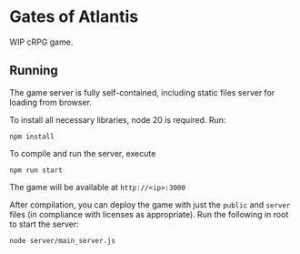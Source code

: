 # Gates of Atlantis

WIP cRPG game.

## Running

The game server is fully self-contained, including static files server for loading from browser.

To install all necessary libraries, node 20 is required. Run:
```
npm install
```

To compile and run the server, execute
```
npm run start
```
The game will be available at `http://<ip>:3000`

After compilation, you can deploy the game with just the `public` and `server` files (in compliance with licenses as appropriate). Run the following in root to start the server:
```
node server/main_server.js
```